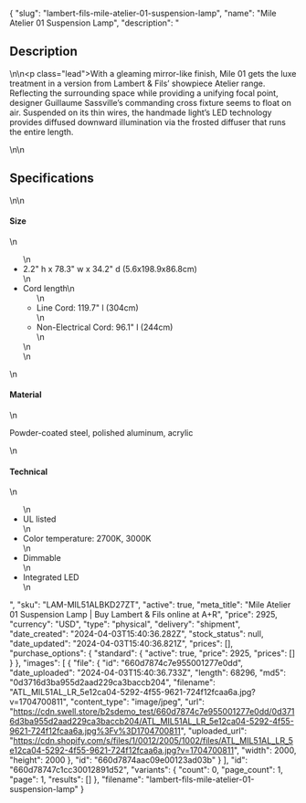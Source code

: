 {
  "slug": "lambert-fils-mile-atelier-01-suspension-lamp",
  "name": "Mile Atelier 01 Suspension Lamp",
  "description": "<h2>Description</h2>\n<!-- split -->\n<p class=\"lead\">With a gleaming mirror-like finish, Mile 01 gets the luxe treatment in a version from  Lambert &amp; Fils’ showpiece Atelier range. Reflecting the surrounding space while providing a unifying focal point, designer Guillaume Sassville’s commanding cross fixture seems to float on air. Suspended on its thin wires, the handmade light’s LED technology provides diffused downward illumination via the frosted diffuser that runs the entire length. </p>\n<!-- split -->\n<h2>Specifications</h2>\n<!-- split -->\n<h4>Size</h4>\n<ul>\n<li>2.2\" h x 78.3\" w x 34.2\" d (5.6x198.9x86.8cm)</li>\n<li>Cord length\n<ul>\n<li>Line Cord: 119.7\" l (304cm)</li>\n<li>Non-Electrical Cord: 96.1\" l (244cm)</li>\n</ul>\n</li>\n</ul>\n<h4>Material</h4>\n<p>Powder-coated steel, polished aluminum, acrylic</p>\n<h4>Technical</h4>\n<ul>\n<li>UL listed</li>\n<li>Color temperature: 2700K, 3000K</li>\n<li>Dimmable</li>\n<li>Integrated LED</li>\n</ul>",
  "sku": "LAM-MIL51ALBKD27ZT",
  "active": true,
  "meta_title": "Mile Atelier 01 Suspension Lamp | Buy Lambert & Fils online at A+R",
  "price": 2925,
  "currency": "USD",
  "type": "physical",
  "delivery": "shipment",
  "date_created": "2024-04-03T15:40:36.282Z",
  "stock_status": null,
  "date_updated": "2024-04-03T15:40:36.821Z",
  "prices": [],
  "purchase_options": {
    "standard": {
      "active": true,
      "price": 2925,
      "prices": []
    }
  },
  "images": [
    {
      "file": {
        "id": "660d7874c7e955001277e0dd",
        "date_uploaded": "2024-04-03T15:40:36.733Z",
        "length": 68296,
        "md5": "0d3716d3ba955d2aad229ca3baccb204",
        "filename": "ATL_MIL51AL_LR_5e12ca04-5292-4f55-9621-724f12fcaa6a.jpg?v=1704700811",
        "content_type": "image/jpeg",
        "url": "https://cdn.swell.store/b2sdemo_test/660d7874c7e955001277e0dd/0d3716d3ba955d2aad229ca3baccb204/ATL_MIL51AL_LR_5e12ca04-5292-4f55-9621-724f12fcaa6a.jpg%3Fv%3D1704700811",
        "uploaded_url": "https://cdn.shopify.com/s/files/1/0012/2005/1002/files/ATL_MIL51AL_LR_5e12ca04-5292-4f55-9621-724f12fcaa6a.jpg?v=1704700811",
        "width": 2000,
        "height": 2000
      },
      "id": "660d7874aac09e00123ad03b"
    }
  ],
  "id": "660d78747c1cc30012891d52",
  "variants": {
    "count": 0,
    "page_count": 1,
    "page": 1,
    "results": []
  },
  "filename": "lambert-fils-mile-atelier-01-suspension-lamp"
}
